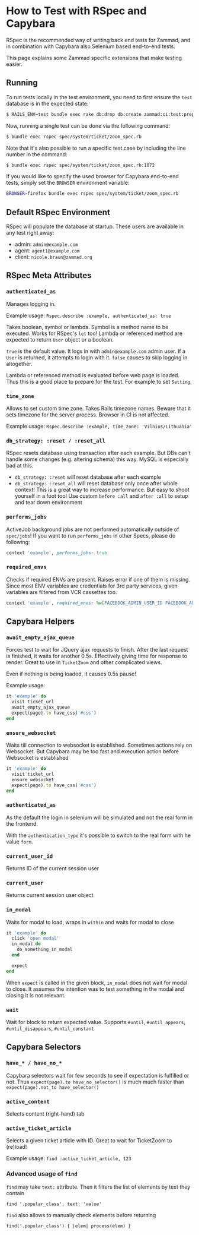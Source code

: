 # How to Test with RSpec and Capybara

RSpec is the recommended way of writing back end tests for Zammad,
and in combination with Capybara also Selenium based end-to-end tests.

This page explains some Zammad specific extensions that make testing easier.

## Running

To run tests locally in the test environment, you need to first ensure the `test` database is in the expected state:

```sh
$ RAILS_ENV=test bundle exec rake db:drop db:create zammad:ci:test:prepare
```

Now, running a single test can be done via the following command:

```sh
$ bundle exec rspec spec/system/ticket/zoom_spec.rb
```

Note that it's also possible to run a specific test case by including the line number in the command:

```sh
$ bundle exec rspec spec/system/ticket/zoom_spec.rb:1072
```

If you would like to specify the used browser for Capybara end-to-end tests, simply set the `BROWSER` environment variable:

```sh
BROWSER=firefox bundle exec rspec spec/system/ticket/zoom_spec.rb
```

## Default RSpec Environment

RSpec will populate the database at startup. These users are available in any test right away:

- admin: `admin@example.com`
- agent: `agent1@example.com`
- client: `nicole.braun@zammad.org`

## RSpec Meta Attributes

### `authenticated_as`

Manages logging in.

Example usage: `Rspec.describe :example, authenticated_as: true`

Takes boolean, symbol or lambda. Symbol is a method name to be executed. Works for  RSpec's `let` too! Lambda or referenced method are expected to return `User` object or a boolean.

`true` is the default value. It logs in with `admin@example.com` admin user. If a `User` is returned, it attempts to login with it. `false` causes to skip logging in altogether.

Lambda or referenced method is evaluated before web page is loaded. Thus this is a good place to prepare for the test. For example to set `Setting`.

### `time_zone`

Allows to set custom time zone. Takes Rails timezone names. Beware that it sets timezone for the server process. Browser in CI is not affected.

Example usage: `Rspec.describe :example, time_zone: 'Vilnius/Lithuania'`

### `db_strategy: :reset / :reset_all`

RSpec resets database using transaction after each example. But DBs can't handle some changes (e.g. altering schema) this way. MySQL is especially bad at this.

- `db_strategy: :reset` will reset database after each example
- `db_strategy: :reset_all` will reset database only once after whole context! This is a great way to increase performance. But easy to shoot yourself in a foot too! Use custom `before :all` and `after :all` to setup and tear down environment

### `performs_jobs`

ActiveJob background jobs are not performed automatically outside of `spec/jobs`! If you want to run `performs_jobs` in other  Specs, please do following:

```ruby
context 'example', performs_jobs: true
```

### `required_envs`

Checks if required ENVs are present. Raises error if one of them is missing. Since most ENV variables are credentials for 3rd party services, given variables are filtered from VCR cassettes too.

```ruby
context 'example', required_envs: %w[FACEBOOK_ADMIN_USER_ID FACEBOOK_ADMIN_FIRSTNAME]
```

## Capybara Helpers

### `await_empty_ajax_queue`

Forces test to wait for JQuery ajax requests to finish. After the last request is finished, it waits for another 0.5s. Effectively giving time for response to render. Great to use in `TicketZoom` and other complicated views.

Even if nothing is being loaded, it causes 0.5s pause!

Example usage:

```ruby
it 'example' do
  visit ticket_url
  await_empty_ajax_queue
  expect(page).to have_css('#css')
end
```

### `ensure_websocket`

Waits till connection to websocket is established. Sometimes actions rely on Websocket. But Capybara may be too fast and execution action before Websocket is established

```ruby
it 'example' do
  visit ticket_url
  ensure_websocket
  expect(page).to have_css('#css')
end
```

### `authenticated_as`

As the default the login in selenium will be simulated and not the real form in the frontend.

With the `authentication_type` it's possible to switch to the real form with he value `form`.

### `current_user_id`

Returns ID of the current session user

### `current_user`

Returns current session user object

### `in_modal`

Waits for modal to load, wraps in `within` and waits for modal to close

```ruby
it 'example' do
  click 'open modal'
  in_modal do
    do_something_in_modal
  end

  expect
end
```

When `expect` is called in the given block, `in_modal` does not wait for modal to close. It assumes the intention was to test something in the modal and closing it is not relevant.

### `wait`

Wait for block to return expected value. Supports `#until`, `#until_appears`, `#until_disappears`, `#until_constant`

## Capybara Selectors

### `have_* / have_no_*`

Capybara selectors wait for few seconds to see if expectation is fulfilled or not. Thus `expect(page).to have_no_selector()` is much much faster than `expect(page).not_to have_selector()`

### `active_content`

Selects content (right-hand) tab

### `active_ticket_article`

Selects a given ticket article with ID. Great to wait for TicketZoom to (re)load!

Example usage: `find :active_ticket_article, 123`

### Advanced usage of `find`

`find` may take `text:` attribute. Then it filters the list of elements by text they contain

`find '.popular_class', text: 'value'`

`find` also allows to manually check elements before returning

`find('.popular_class') { |elem| process(elem) }`
